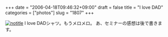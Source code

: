 +++
date = "2006-04-18T09:46:32+09:00"
draft = false
title = "I love DAD"
categories = ["photos"]
slug = "1807"
+++

<a href="http://www.flickr.com/photos/h-b-k-r/130480168" target="_blank"><img src="http://static.flickr.com/46/130480168_b956b9688a.jpg" class="photoen" alt="notitle"  /></a>
I love DADシャツ。もうメロメロ。
あ、セミナーの感想は後で書きます。
